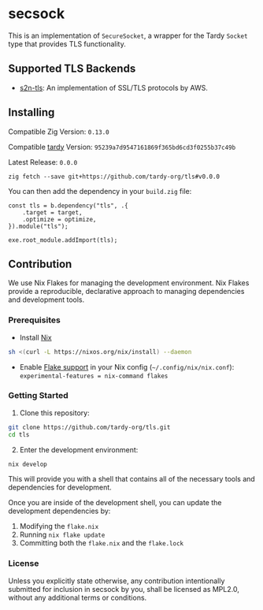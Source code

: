 # secsock 

This is an implementation of `SecureSocket`, a wrapper for the Tardy `Socket` type that provides TLS functionality.

## Supported TLS Backends
- [s2n-tls](https://github.com/aws/s2n-tls): An implementation of SSL/TLS protocols by AWS.

## Installing
Compatible Zig Version: `0.13.0`

Compatible [tardy](https://github.com/tardy-org/tardy) Version: `95239a7d9547161869f365bd6cd3f0255b37c49b`

Latest Release: `0.0.0`
```
zig fetch --save git+https://github.com/tardy-org/tls#v0.0.0
```

You can then add the dependency in your `build.zig` file:
```zig
const tls = b.dependency("tls", .{
    .target = target,
    .optimize = optimize,
}).module("tls");

exe.root_module.addImport(tls);
```

## Contribution
We use Nix Flakes for managing the development environment. Nix Flakes provide a reproducible, declarative approach to managing dependencies and development tools.

### Prerequisites
 - Install [Nix](https://nixos.org/download/)
```bash 
sh <(curl -L https://nixos.org/nix/install) --daemon
```
 - Enable [Flake support](https://nixos.wiki/wiki/Flakes) in your Nix config (`~/.config/nix/nix.conf`): `experimental-features = nix-command flakes`

### Getting Started
1. Clone this repository:
```bash
git clone https://github.com/tardy-org/tls.git
cd tls
```

2. Enter the development environment:
```bash
nix develop
```

This will provide you with a shell that contains all of the necessary tools and dependencies for development.

Once you are inside of the development shell, you can update the development dependencies by:
1. Modifying the `flake.nix`
2. Running `nix flake update`
3. Committing both the `flake.nix` and the `flake.lock`

### License
Unless you explicitly state otherwise, any contribution intentionally submitted for inclusion in secsock by you, shall be licensed as MPL2.0, without any additional terms or conditions.

